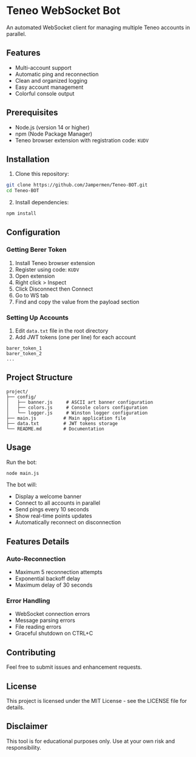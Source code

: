 # Teneo WebSocket Bot

An automated WebSocket client for managing multiple Teneo accounts in parallel.

## Features

- Multi-account support
- Automatic ping and reconnection
- Clean and organized logging
- Easy account management
- Colorful console output

## Prerequisites

- Node.js (version 14 or higher)
- npm (Node Package Manager)
- Teneo browser extension with registration code: `KUDV`

## Installation

1. Clone this repository:

```bash
git clone https://github.com/Jampermen/Teneo-BOT.git
cd Teneo-BOT
```

2. Install dependencies:

```bash
npm install
```

## Configuration

### Getting Berer Token

1. Install Teneo browser extension
2. Register using code: `KUDV`
3. Open extension
4. Right click > Inspect
5. Click Disconnect then Connect
6. Go to WS tab
7. Find and copy the value from the payload section

### Setting Up Accounts

1. Edit `data.txt` file in the root directory
2. Add JWT tokens (one per line) for each account

```
barer_token_1
barer_token_2
...
```

## Project Structure

```
project/
├── config/
│   ├── banner.js     # ASCII art banner configuration
│   ├── colors.js     # Console colors configuration
│   └── logger.js     # Winston logger configuration
├── main.js          # Main application file
├── data.txt         # JWT tokens storage
└── README.md        # Documentation
```

## Usage

Run the bot:

```bash
node main.js
```

The bot will:

- Display a welcome banner
- Connect to all accounts in parallel
- Send pings every 10 seconds
- Show real-time points updates
- Automatically reconnect on disconnection

## Features Details

### Auto-Reconnection

- Maximum 5 reconnection attempts
- Exponential backoff delay
- Maximum delay of 30 seconds

### Error Handling

- WebSocket connection errors
- Message parsing errors
- File reading errors
- Graceful shutdown on CTRL+C

## Contributing

Feel free to submit issues and enhancement requests.

## License

This project is licensed under the MIT License - see the LICENSE file for details.

## Disclaimer

This tool is for educational purposes only. Use at your own risk and responsibility.
